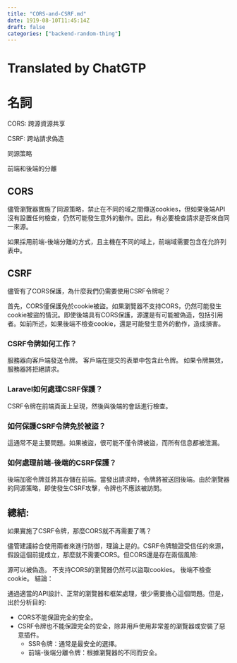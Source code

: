 ```yaml
---
title: "CORS-and-CSRF.md"
date: 1919-08-10T11:45:14Z
draft: false
categories: ["backend-random-thing"]
---
```




# Translated by ChatGTP

# 名詞

CORS: 跨源資源共享

CSRF: 跨站請求偽造

同源策略

前端和後端的分離

## CORS
儘管瀏覽器實施了同源策略，禁止在不同的域之間傳送cookies，但如果後端API沒有設置任何檢查，仍然可能發生意外的動作。因此，有必要檢查請求是否來自同一來源。

如果採用前端-後端分離的方式，且主機在不同的域上，前端域需要包含在允許列表中。

## CSRF
儘管有了CORS保護，為什麼我們仍需要使用CSRF令牌呢？

首先，CORS僅保護免於cookie被盜。如果瀏覽器不支持CORS，仍然可能發生cookie被盜的情況。即使後端具有CORS保護，源還是有可能被偽造，包括引用者。如前所述，如果後端不檢查cookie，還是可能發生意外的動作，造成損害。

### CSRF令牌如何工作？
服務器向客戶端發送令牌。
客戶端在提交的表單中包含此令牌。
如果令牌無效，服務器將拒絕請求。

### Laravel如何處理CSRF保護？
CSRF令牌在前端頁面上呈現，然後與後端的會話進行檢查。

### 如何保護CSRF令牌免於被盜？
這通常不是主要問題。如果被盜，很可能不僅令牌被盜，而所有信息都被泄漏。

### 如何處理前端-後端的CSRF保護？
後端加密令牌並將其存儲在前端。當發出請求時，令牌將被送回後端。由於瀏覽器的同源策略，即使發生CSRF攻擊，令牌也不應該被訪問。

## 總結:

如果實施了CSRF令牌，那麼CORS就不再需要了嗎？

儘管建議綜合使用兩者來進行防御，理論上是的。CSRF令牌驗證受信任的來源，假設這個前提成立，那麼就不需要CORS。但CORS還是存在兩個風險:

源可以被偽造。
不支持CORS的瀏覽器仍然可以盜取cookies。
後端不檢查cookie。
結論：

通過適當的API設計、正常的瀏覽器和框架處理，很少需要擔心這個問題。但是，出於分析目的:

* CORS不能保證完全的安全。
* CSRF令牌也不能保證完全的安全，除非用戶使用非常差的瀏覽器或安裝了惡意插件。
  * SSR令牌：通常是最安全的選擇。
  * 前端-後端分離令牌：根據瀏覽器的不同而安全。